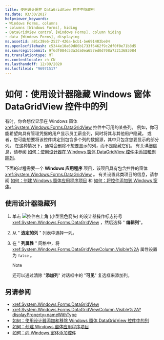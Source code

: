 ```yaml
---
title: 使用设计器在 DataGridView 控件中隐藏列
ms.date: 03/30/2017
helpviewer_keywords:
- Windows Forms, columns
- columns [Windows Forms], hiding
- DataGridView control [Windows Forms], column hiding
- data [Windows Forms], displaying
ms.assetid: a81c38e6-2527-426a-bcb1-be691403be04
ms.openlocfilehash: c5344e10a69d86b1733f5462f9c2df0f0e71b8d5
ms.sourcegitcommit: 9f6df084c53a3da0ea657ed0d708a72213683084
ms.translationtype: MT
ms.contentlocale: zh-CN
ms.lasthandoff: 12/09/2020
ms.locfileid: "96971517"
---
```

# <a name="how-to-hide-columns-in-the-windows-forms-datagridview-control-using-the-designer"></a>如何：使用设计器隐藏 Windows 窗体 DataGridView 控件中的列
有时，你会想仅显示在 Windows 窗体 <xref:System.Windows.Forms.DataGridView> 控件中可用的某些列。 例如，你可能希望向具有管理凭据的用户显示员工薪金列，同时将其与其他用户隐藏。 或者，您可能想要将该控件绑定到包含多个列的数据源，其中只包含您要显示的部分列。 在这种情况下，通常会删除不想要显示的列，而不是隐藏它们。 有关详细信息，请参阅 [如何：使用设计器在 Windows 窗体 DataGridView 控件中添加和删除列](add-and-remove-columns-in-the-datagrid-using-the-designer.md)。

 下面的过程需要一个 **Windows 应用程序** 项目，该项目具有包含控件的窗体 <xref:System.Windows.Forms.DataGridView> 。 有关设置此类项目的信息，请参阅 [如何：创建 Windows 窗体应用程序项目](/visualstudio/ide/step-1-create-a-windows-forms-application-project) 和 [如何：将控件添加到 Windows 窗体](how-to-add-controls-to-windows-forms.md)。

## <a name="to-hide-a-column-using-the-designer"></a>使用设计器隐藏列

1. 单击 ![ 控件右上角 (小型黑色箭头) 的设计器操作标志符号 ](./media/designer-actions-glyph.gif) <xref:System.Windows.Forms.DataGridView> ，然后选择 " **编辑列**"。

2. 从 " **选定的列** " 列表中选择一列。

3. 在 " **列属性** " 网格中，将 <xref:System.Windows.Forms.DataGridViewColumn.Visible%2A> 属性设置为 `false` 。

    > [!NOTE]
    > 还可以通过清除 "**添加列**" 对话框中的 "**可见**" 复选框来添加列。

## <a name="see-also"></a>另请参阅

- <xref:System.Windows.Forms.DataGridView>
- <xref:System.Windows.Forms.DataGridViewColumn.Visible%2A?displayProperty=nameWithType>
- [如何：使用设计器添加和移除 Windows 窗体 DataGridView 控件中的列](add-and-remove-columns-in-the-datagrid-using-the-designer.md)
- [如何：创建 Windows 窗体应用程序项目](/visualstudio/ide/step-1-create-a-windows-forms-application-project)
- [如何：向 Windows 窗体添加控件](how-to-add-controls-to-windows-forms.md)
